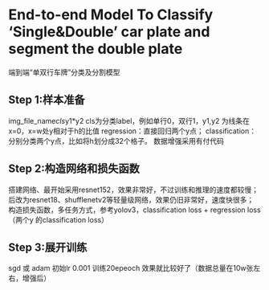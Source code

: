 # End-to-end Model To Classify  ‘Single&Double’ car plate and segment the double plate

端到端“单双行车牌”分类及分割模型

## Step 1:样本准备
img_file_name*cls*y1*y2    cls为分类label，例如单行0，双行1，y1,y2 为线条在x=0，x=w处y相对于h的比值
regression：直接回归两个y点；
classification：分别分类两个y点，比如将h划分成32个格子。
数据增强采用有付代码

## Step 2:构造网络和损失函数
搭建网络、最开始采用resnet152，效果非常好，不过训练和推理的速度都较慢；
后改为resnet18、shufflenetv2等轻量级网络，效果仍旧非常好，速度快很多；
构造损失函数，多任务方式，参考yolov3，classification loss + regression loss（两个y 的classification loss）

## Step 3:展开训练
sgd 或 adam 初始lr 0.001 训练20epeoch 效果就比较好了（数据总量在10w张左右，增强后）

## 
